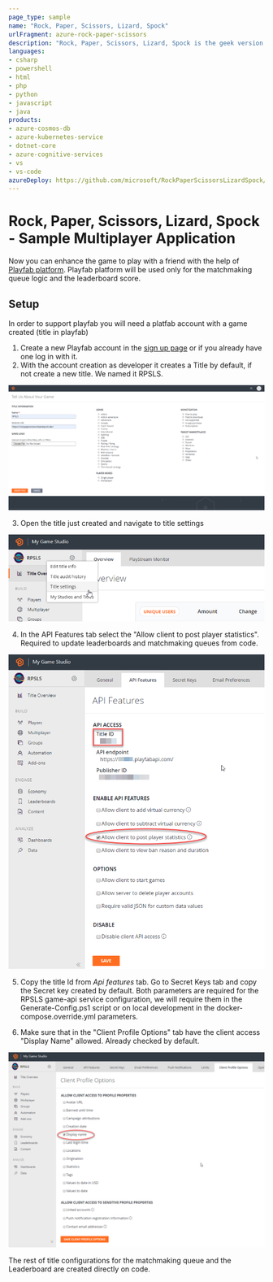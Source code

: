 ```yaml
---
page_type: sample
name: "Rock, Paper, Scissors, Lizard, Spock"
urlFragment: azure-rock-paper-scissors
description: "Rock, Paper, Scissors, Lizard, Spock is the geek version of the classic Rock, Paper, Scissors game."
languages:
- csharp
- powershell
- html
- php
- python
- javascript
- java
products:
- azure-cosmos-db
- azure-kubernetes-service
- dotnet-core
- azure-cognitive-services
- vs
- vs-code
azureDeploy: https://github.com/microsoft/RockPaperScissorsLizardSpock/blob/master/Deploy/arm/deployment.json
---
```


# Rock, Paper, Scissors, Lizard, Spock - Sample Multiplayer Application

Now you can enhance the game to play with a friend with the help of [Playfab platform](https://playfab.com/).
Playfab platform will be used only for the matchmaking queue logic and the leaderboard score.

## Setup
In order to support playfab you will need a platfab account with a game created (title in playfab)

1. Create a new Playfab account in the [sign up page](https://developer.playfab.com/en-us/sign-up) or if you already have one log in with it.
2. With the account creation as developer it creates a Title by default, if not create a new title. We named it RPSLS.

![](../Images/screen-playfab-title.png)

3. Open the title just created and navigate to title settings

![](../Images/screen-playfab-title-overview.png)

4. In the API Features tab select the "Allow client to post player statistics". Required to update leaderboards and matchmaking queues from code.

![](../Images/screen-playfab-title-api-features.png)

5. Copy the title Id from _Api features_ tab. Go to Secret Keys tab and copy the Secret key created by default. Both parameters are required for the RPSLS game-api service configuration, we will require them in the Generate-Config.ps1 script or on local development in the docker-compose.override.yml parameters.

6. Make sure that in the "Client Profile Options" tab have the client access "Display Name" allowed. Already checked by default.

![](../Images/screen-playfab-title-client-options.png)

The rest of title configurations for the matchmaking queue and the Leaderboard are created directly on code.